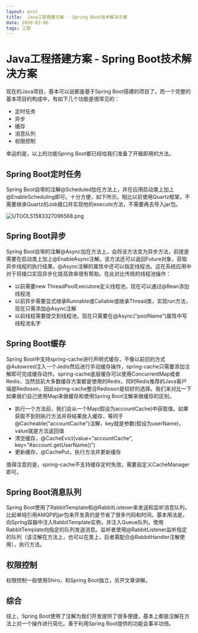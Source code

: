 ```yaml
---
layout: post
title:  Java工程搭建方案 - Spring Boot技术解决方案
date: 2020-03-06
tags: 工程
---
```


# Java工程搭建方案 - Spring Boot技术解决方案

现在的Java项目，基本可以说都是基于Spring Boot搭建的项目了。而一个完整的基本项目的构成中，有如下几个功能是很常见的：
+ 定时任务
+ 异步
+ 缓存
+ 消息队列
+ 权限控制

幸运的是，以上的功能Spring Boot都已经给我们准备了开箱即用的方法。

## Spring Boot定时任务

Spring Boot自带的注解@Scheduled加在方法上，并在应用启动类上加上@EnableScheduling即可。十分方便，如下所示。相比以前使用Quartz框架，不需要继承Quartz的Job接口并实现他的execute方法，不需要再去导入jar包。

![UTOOLS1583327096568.png](https://user-gold-cdn.xitu.io/2020/3/4/170a5a62d450f008?w=555&h=197&f=png&s=15008)

## Spring Boot异步

Spring Boot自带的注解@Async加在方法上，会将该方法变为异步方法，前提是需要在启动类上加上@EnableAsync注解。该方法还可以返回Future对象，获取异步线程的执行结果。@Async注解的属性中还可以指定线程池。这在系统应用中对于将接口实现异步化提高效率很有帮助。在此对比传统的线程池操作：
+ 以前需要new ThreadPoolExecutore定义线程池，现在可以通过@Bean添加线程池
+ 以前异步需要显式继承Runnable或Callable或继承Thread类，实现run方法，现在只需添加@Async注解
+ 以前线程需要提交到线程池，现在只需要在@Async("poolName")属性中写线程池名字

## Spring Boot缓存

Spring Boot中支持spring-cache进行声明式缓存，不像以前旧的方式@Autowired注入一个Jedis然后进行手动缓存操作，spring-cache只需要添加注解即可完成缓存动作。spring-cache底层缓存可以使用ConcurrentMap或者Redis，当然目前大多数缓存方案都是使用的Redis，同时Redis推荐的Java客户端是Redisson，因此spring-cache整合Redisson是较好的选择。我们来对比一下如果我们自己使用Map来做缓存和使用Spring Boot注解来做缓存的区别。
+ 执行一个方法前，我们会从一个Map(假设为accountCache)中获取值，如果获取不到则执行方法并将结果放入缓存，等同于@Cacheable("accountCache")注解，key就是参数(假设为userName)，value就是方法返回值
+ 清空缓存，@CacheEvict(value="accountCache", key="#account.getUserName()")
+ 更新缓存，@CachePut，执行方法并更新缓存

值得注意的是，spring-cache不支持缓存定时失效，需要自定义CacheManager即可。

## Spring Boot消息队列

Spring Boot使用了RabbitTemplate和@RabbitListener来发送和监听消息队列，比起单纯引用AMQP的jar包来开发真的是节省了很多代码和时间。基本用法是，向Spring容器中注入RabbitTemplate实例，并注入Queue队列，使用RabbitTemplate向指定的队列发送消息。监听者使用@RabbitListener监听指定的队列（该注解在方法上，也可以在类上，后者需配合@RabbitHandler注解使用），执行方法。

## 权限控制

权限控制一般使用Shiro，和Spring Boot独立，另开文章讲解。

## 综合

综上，Spring Boot使用了注解为我们开发提供了很多便捷，基本上都是注解在方法上对一个操作进行简化。善于利用Spring Boot提供的功能会事半功倍。